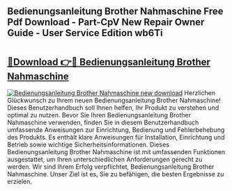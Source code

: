 ## Bedienungsanleitung Brother Nahmaschine Free Pdf Download - Part-CpV New Repair Owner Guide - User Service Edition wb6Ti

# <h2><a href="http://df38l0y.blite.top/?on=Bedienungsanleitung+Brother+Nahmaschine">🔗Download 👉🔴 Bedienungsanleitung Brother Nahmaschine</a></h2>

[![Bedienungsanleitung Brother Nahmaschine new download](https://i.imgur.com/lujVjoI.png)](http://df38l0y.blite.top/?on=Bedienungsanleitung+Brother+Nahmaschine)
Herzlichen Glückwunsch zu Ihrem neuen Bedienungsanleitung Brother Nahmaschine! Dieses Benutzerhandbuch soll Ihnen helfen, Ihr Produkt zu verstehen und optimal zu nutzen. Bevor Sie Ihren Bedienungsanleitung Brother Nahmaschine verwenden, finden Sie in diesem Benutzerhandbuch umfassende Anweisungen zur Einrichtung, Bedienung und Fehlerbehebung des Produkts. Es enthält klare Anweisungen für Installation, Einrichtung und Betrieb sowie wichtige Sicherheitsinformationen. Dieses Bedienungsanleitung Brother Nahmaschine ist mit umfassenden Funktionen ausgestattet, um Ihren unterschiedlichen Anforderungen gerecht zu werden. Wir sind Ihrem Erfolg verpflichtet, Bedienungsanleitung Brother Nahmaschine. Unser Ziel ist es, Sie zu befähigen, die besten Ergebnisse zu erzielen.

